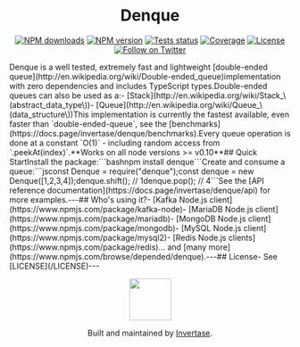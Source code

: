 <p align="center">  <h1 align="center">Denque</h1></p><p align="center">  <a href="https://www.npmjs.com/package/denque"><img src="https://img.shields.io/npm/dm/denque.svg?style=flat-square" alt="NPM downloads"></a>  <a href="https://www.npmjs.com/package/denque"><img src="https://img.shields.io/npm/v/denque.svg?style=flat-square" alt="NPM version"></a>  <a href="https://github.com/invertase/denque/actions/workflows/testing.yam"><img src="https://github.com/invertase/denque/actions/workflows/testing.yaml/badge.svg" alt="Tests status"></a>  <a href="https://codecov.io/gh/invertase/denque"><img src="https://codecov.io/gh/invertase/denque/branch/master/graph/badge.svg?token=rn91iI4bSe" alt="Coverage"></a>  <a href="/LICENSE"><img src="https://img.shields.io/npm/l/denque.svg?style=flat-square" alt="License"></a>  <a href="https://twitter.com/invertaseio"><img src="https://img.shields.io/twitter/follow/invertaseio.svg?style=social&label=Follow" alt="Follow on Twitter"></a></p>Denque is a well tested, extremely fast and lightweight [double-ended queue](http://en.wikipedia.org/wiki/Double-ended_queue)implementation with zero dependencies and includes TypeScript types.Double-ended queues can also be used as a:- [Stack](http://en.wikipedia.org/wiki/Stack_\(abstract_data_type\))- [Queue](http://en.wikipedia.org/wiki/Queue_\(data_structure\))This implementation is currently the fastest available, even faster than `double-ended-queue`, see the [benchmarks](https://docs.page/invertase/denque/benchmarks).Every queue operation is done at a constant `O(1)` - including random access from `.peekAt(index)`.**Works on all node versions >= v0.10**## Quick StartInstall the package:```bashnpm install denque```Create and consume a queue:```jsconst Denque = require("denque");const denque = new Denque([1,2,3,4]);denque.shift(); // 1denque.pop(); // 4```See the [API reference documentation](https://docs.page/invertase/denque/api) for more examples.---## Who's using it?- [Kafka Node.js client](https://www.npmjs.com/package/kafka-node)- [MariaDB Node.js client](https://www.npmjs.com/package/mariadb)- [MongoDB Node.js client](https://www.npmjs.com/package/mongodb)- [MySQL Node.js client](https://www.npmjs.com/package/mysql2)- [Redis Node.js clients](https://www.npmjs.com/package/redis)... and [many more](https://www.npmjs.com/browse/depended/denque).---## License- See [LICENSE](/LICENSE)---<p align="center">  <a href="https://invertase.io/?utm_source=readme&utm_medium=footer&utm_campaign=docs.page">    <img width="75px" src="https://static.invertase.io/assets/invertase/invertase-rounded-avatar.png">  </a>  <p align="center">    Built and maintained by <a href="https://invertase.io/?utm_source=readme&utm_medium=footer&utm_campaign=denque">Invertase</a>.  </p></p>
